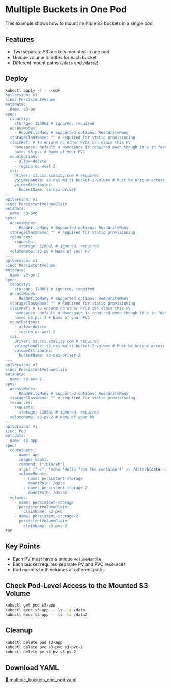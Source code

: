 # Multiple Buckets in One Pod

This example shows how to mount multiple S3 buckets in a single pod.

## Features

- Two separate S3 buckets mounted in one pod
- Unique volume handles for each bucket
- Different mount paths (`/data` and `/data2`)

## Deploy

```bash
kubectl apply -f - <<EOF
apiVersion: v1
kind: PersistentVolume
metadata:
  name: s3-pv
spec:
  capacity:
    storage: 1200Gi # ignored, required
  accessModes:
    - ReadWriteMany # supported options: ReadWriteMany
  storageClassName: "" # Required for static provisioning
  claimRef: # To ensure no other PVCs can claim this PV
    namespace: default # Namespace is required even though it's in "default" namespace.
    name: s3-pvc # Name of your PVC
  mountOptions:
    - allow-delete
    - region us-west-2
  csi:
    driver: s3.csi.scality.com # required
    volumeHandle: s3-csi-multi-bucket-1-volume # Must be unique across all PVs
    volumeAttributes:
      bucketName: s3-csi-driver
---
apiVersion: v1
kind: PersistentVolumeClaim
metadata:
  name: s3-pvc
spec:
  accessModes:
    - ReadWriteMany # Supported options: ReadWriteMany
  storageClassName: "" # Required for static provisioning
  resources:
    requests:
      storage: 1200Gi # Ignored, required
  volumeName: s3-pv # Name of your PV
---
apiVersion: v1
kind: PersistentVolume
metadata:
  name: s3-pv-2
spec:
  capacity:
    storage: 1200Gi # ignored, required
  accessModes:
    - ReadWriteMany # supported options: ReadWriteMany
  storageClassName: "" # Required for static provisioning
  claimRef: # To ensure no other PVCs can claim this PV
    namespace: default # Namespace is required even though it's in "default" namespace.
    name: s3-pvc-2 # Name of your PVC
  mountOptions:
    - allow-delete
    - region us-west-2
  csi:
    driver: s3.csi.scality.com # required
    volumeHandle: s3-csi-multi-bucket-2-volume # Must be unique across all PVs
    volumeAttributes:
      bucketName: s3-csi-driver-2
---
apiVersion: v1
kind: PersistentVolumeClaim
metadata:
  name: s3-pvc-2
spec:
  accessModes:
    - ReadWriteMany # supported options: ReadWriteMany
  storageClassName: "" # required for static provisioning
  resources:
    requests:
      storage: 1200Gi # ignored, required
  volumeName: s3-pv-2 # Name of your PV
---
apiVersion: v1
kind: Pod
metadata:
  name: s3-app
spec:
  containers:
    - name: app
      image: ubuntu
      command: ["/bin/sh"]
      args: ["-c", "echo 'Hello from the container!' >> /data/$(date -u).txt; echo 'Hello from the container!' >> /data2/$(date -u).txt; tail -f /dev/null"]
      volumeMounts:
        - name: persistent-storage
          mountPath: /data
        - name: persistent-storage-2
          mountPath: /data2
  volumes:
    - name: persistent-storage
      persistentVolumeClaim:
        claimName: s3-pvc
    - name: persistent-storage-2
      persistentVolumeClaim:
        claimName: s3-pvc-2
EOF
```

## Key Points

- Each PV must have a unique `volumeHandle`
- Each bucket requires separate PV and PVC resources
- Pod mounts both volumes at different paths

## Check Pod-Level Access to the Mounted S3 Volume

```bash
kubectl get pod s3-app
kubectl exec s3-app -- ls -la /data
kubectl exec s3-app -- ls -la /data2
```

## Cleanup

```bash
kubectl delete pod s3-app
kubectl delete pvc s3-pvc s3-pvc-2
kubectl delete pv s3-pv s3-pv-2
```

## Download YAML

[📁 multiple_buckets_one_pod.yaml](assets/multiple_buckets_one_pod.yaml)
